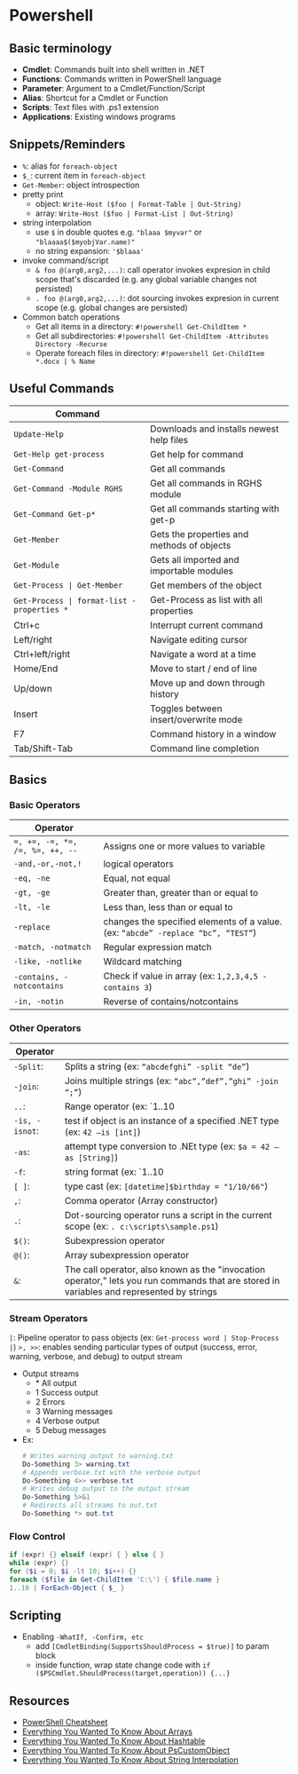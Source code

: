 # Powershell

## Basic terminology

- **Cmdlet**: Commands built into shell written in .NET
- **Functions**: Commands written in PowerShell language
- **Parameter**: Argument to a Cmdlet/Function/Script
- **Alias**: Shortcut for a Cmdlet or Function
- **Scripts**: Text files with .ps1 extension
- **Applications**: Existing windows programs

## Snippets/Reminders

- `%`: alias for `foreach-object`
- `$_`: current item in `foreach-object`
- `Get-Member`: object introspection
- pretty print
  - object: `Write-Host ($foo | Format-Table | Out-String)`
  - array: `Write-Host ($foo | Format-List | Out-String)`
- string interpolation
  - use `$` in double quotes e.g. `"blaaa $myvar"` or `"blaaaa$($myobjVar.name)"`
  - no string expansion: `'$blaaa'`
- invoke command/script
  - `& foo @(arg0,arg2,...)`: call operator invokes expresion in child scope that's discarded (e.g. any global variable changes not persisted)
  - `. foo @(arg0,arg2,...)`: dot sourcing invokes expresion in current scope (e.g. global changes are persisted)
- Common batch operations
  - Get all items in a directory: `#!powershell Get-ChildItem *`
  - Get all subdirectories: `#!powershell Get-ChildItem -Attributes Directory -Recurse`
  - Operate foreach files in directory: `#!powershell Get-ChildItem *.docx | % Name`

## Useful Commands

|Command||
|-------|--|
|`Update-Help`|Downloads and installs newest help files|
|`Get-Help get-process`|Get help for command|
|`Get-Command`|Get all commands|
|`Get-Command -Module RGHS`|Get all commands in RGHS module|
|`Get-Command Get-p*`|Get all commands starting with get-p|
|`Get-Member`|Gets the properties and methods of objects|
|`Get-Module`|Gets all imported and importable modules|
|`Get-Process \| Get-Member`|Get members of the object|
|`Get-Process \| format-list -properties *`|Get-Process as list with all properties|
|Ctrl+c|Interrupt current command|
|Left/right|Navigate editing cursor|
|Ctrl+left/right|Navigate a word at a time|
|Home/End|Move to start / end of line|
|Up/down|Move up and down through history|
|Insert|Toggles between insert/overwrite mode|
|F7|Command history in a window|
|Tab/Shift-Tab|Command line completion|

## Basics

### Basic Operators

|Operator||
|--------|--|
|`=, +=, -=, *=, /=, %=, ++, --`|Assigns one or more values to variable|
|`-and,-or,-not,!`|logical operators|
|`-eq, -ne`|Equal, not equal|
|`-gt, -ge`|Greater than, greater than or equal to|
|`-lt, -le`|Less than, less than or equal to|
|`-replace`|changes the specified elements of a value. (ex: `“abcde” -replace “bc”, “TEST”`)|
|`-match, -notmatch`|Regular expression match|
|`-like, -notlike`|Wildcard matching|
|`-contains, -notcontains`|Check if value in array (ex: `1,2,3,4,5 -contains 3`)|
|`-in, -notin`|Reverse of contains/notcontains|

### Other Operators

|Operator||
|--------|--|
|`-Split`:|Splits a string (ex: `“abcdefghi” -split “de”`)|
|`-join`:|Joins multiple strings (ex: `“abc”,”def”,”ghi” -join “;”`)|
|`..`:|Range operator (ex: \`1..10|
|`-is, -isnot`:|test if object is an instance of a specified .NET type (ex: `42 –is [int]`)|
|`-as`:|attempt type conversion to .NEt type (ex: `$a = 42 –as [String]`)|
|`-f`:|string format (ex: \`1..10|
|`[ ]`:|type cast (ex: `[datetime]$birthday = "1/10/66"`)|
|`,`:|Comma operator (Array constructor)|
|`.`:|Dot-sourcing operator runs a script in the current scope (ex: `. c:\scripts\sample.ps1`)|
|`$()`:|Subexpression operator|
|`@()`:|Array subexpression operator|
|`&`:|The call operator, also known as the "invocation operator," lets you run commands that are stored in variables and represented by strings|

### Stream Operators

`|`:  Pipeline operator to pass objects (ex: `Get-process word | Stop-Process |`)
`>, >>`: enables sending particular types of output (success, error, warning, verbose, and debug) to output stream

- Output streams
  - \* All output
  - 1 Success output
  - 2 Errors
  - 3 Warning messages
  - 4 Verbose output
  - 5 Debug messages
- Ex:
  ```powershell
  # Writes warning output to warning.txt
  Do-Something 3> warning.txt
  # Appends verbose.txt with the verbose output
  Do-Something 4>> verbose.txt
  # Writes debug output to the output stream
  Do-Something 5>&1
  # Redirects all streams to out.txt
  Do-Something *> out.txt
  ```

### Flow Control

```powershell
if (expr) {} elseif (expr) { } else { }
while (expr) {}
for ($i = 0; $i -lt 10; $i++) {}
foreach ($file in Get-ChildItem 'C:\') { $file.name }
1..10 | ForEach-Object { $_ }
```

## Scripting

- Enabling `-WhatIf, -Confirm, etc`
  - add `[CmdletBinding(SupportsShouldProcess = $true)]` to param block
  - inside function, wrap state change code with `if ($PSCmdlet.ShouldProcess(target,operation)) {...}`

## Resources

- [PowerShell Cheatsheet](../_assets/powershell-4-lang-ref.pdf)
- [Everything You Wanted To Know About Arrays](https://docs.microsoft.com/en-us/powershell/scripting/learn/deep-dives/everything-about-arrays)
- [Everything You Wanted To Know About Hashtable](https://docs.microsoft.com/en-us/powershell/scripting/learn/deep-dives/everything-about-hashtable)
- [Everything You Wanted To Know About PsCustomObject](https://docs.microsoft.com/en-us/powershell/scripting/learn/deep-dives/everything-about-pscustomobject)
- [Everything You Wanted To Know About String Interpolation](https://docs.microsoft.com/en-us/powershell/scripting/learn/deep-dives/everything-about-string-substitutions)
